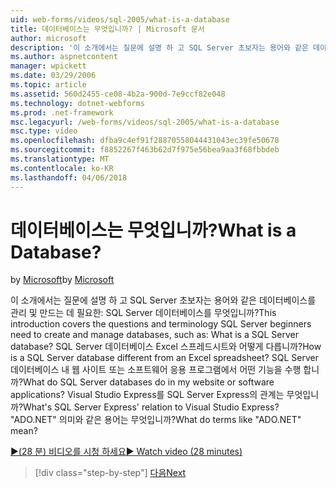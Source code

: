 ```yaml
---
uid: web-forms/videos/sql-2005/what-is-a-database
title: 데이터베이스는 무엇입니까? | Microsoft 문서
author: microsoft
description: '이 소개에서는 질문에 설명 하 고 SQL Server 초보자는 용어와 같은 데이터베이스를 관리 및 만드는 데 필요한: SQL Server 데이터베이스를 무엇입니까? 방법...'
ms.author: aspnetcontent
manager: wpickett
ms.date: 03/29/2006
ms.topic: article
ms.assetid: 560d2455-ce08-4b2a-900d-7e9ccf82e048
ms.technology: dotnet-webforms
ms.prod: .net-framework
msc.legacyurl: /web-forms/videos/sql-2005/what-is-a-database
msc.type: video
ms.openlocfilehash: dfba9c4ef91f28870558044431043ec39fe50678
ms.sourcegitcommit: f8852267f463b62d7f975e56bea9aa3f68fbbdeb
ms.translationtype: MT
ms.contentlocale: ko-KR
ms.lasthandoff: 04/06/2018
---
```

<a name="what-is-a-database"></a><span data-ttu-id="26269-105">데이터베이스는 무엇입니까?</span><span class="sxs-lookup"><span data-stu-id="26269-105">What is a Database?</span></span>
====================
<span data-ttu-id="26269-106">by [Microsoft](https://github.com/microsoft)</span><span class="sxs-lookup"><span data-stu-id="26269-106">by [Microsoft](https://github.com/microsoft)</span></span>

<span data-ttu-id="26269-107">이 소개에서는 질문에 설명 하 고 SQL Server 초보자는 용어와 같은 데이터베이스를 관리 및 만드는 데 필요한: SQL Server 데이터베이스를 무엇입니까?</span><span class="sxs-lookup"><span data-stu-id="26269-107">This introduction covers the questions and terminology SQL Server beginners need to create and manage databases, such as: What is a SQL Server database?</span></span> <span data-ttu-id="26269-108">SQL Server 데이터베이스 Excel 스프레드시트와 어떻게 다릅니까?</span><span class="sxs-lookup"><span data-stu-id="26269-108">How is a SQL Server database different from an Excel spreadsheet?</span></span> <span data-ttu-id="26269-109">SQL Server 데이터베이스 내 웹 사이트 또는 소프트웨어 응용 프로그램에서 어떤 기능을 수행 합니까?</span><span class="sxs-lookup"><span data-stu-id="26269-109">What do SQL Server databases do in my website or software applications?</span></span> <span data-ttu-id="26269-110">Visual Studio Express를 SQL Server Express의 관계는 무엇입니까?</span><span class="sxs-lookup"><span data-stu-id="26269-110">What's SQL Server Express' relation to Visual Studio Express?</span></span> <span data-ttu-id="26269-111">"ADO.NET" 의미와 같은 용어는 무엇입니까?</span><span class="sxs-lookup"><span data-stu-id="26269-111">What do terms like "ADO.NET" mean?</span></span>

[<span data-ttu-id="26269-112">&#9654;(28 분) 비디오를 시청 하세요</span><span class="sxs-lookup"><span data-stu-id="26269-112">&#9654; Watch video (28 minutes)</span></span>](https://channel9.msdn.com/Blogs/ASP-NET-Site-Videos/what-is-a-database)

> [!div class="step-by-step"]
> [<span data-ttu-id="26269-113">다음</span><span class="sxs-lookup"><span data-stu-id="26269-113">Next</span></span>](understanding-database-tables-and-records.md)
